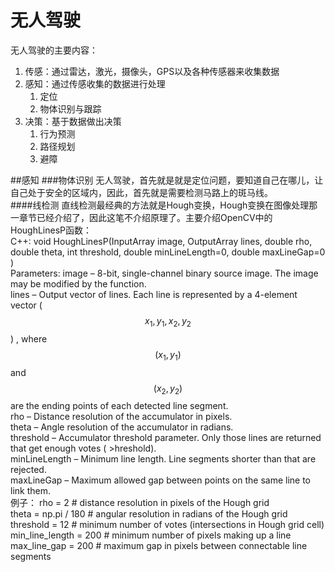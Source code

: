 # 无人驾驶

无人驾驶的主要内容：

1. 传感：通过雷达，激光，摄像头，GPS以及各种传感器来收集数据
2. 感知：通过传感收集的数据进行处理
   1. 定位
   2. 物体识别与跟踪
3. 决策：基于数据做出决策
   1. 行为预测
   2. 路径规划
   3. 避障
   
##感知
###物体识别
无人驾驶，首先就是就是定位问题，要知道自己在哪儿，让自己处于安全的区域内，因此，首先就是需要检测马路上的斑马线。  
####线检测
直线检测最经典的方法就是Hough变换，Hough变换在图像处理那一章节已经介绍了，因此这笔不介绍原理了。主要介绍OpenCV中的HoughLinesP函数：  
C++: void HoughLinesP(InputArray image, OutputArray lines, double rho, double theta, int threshold, double minLineLength=0, double maxLineGap=0 )  
Parameters:	
image – 8-bit, single-channel binary source image. The image may be modified by the function.  
lines – Output vector of lines. Each line is represented by a 4-element vector  ($$x_1, y_1, x_2, y_2$$) , where  $$(x_1,y_1)$$ and  $$(x_2, y_2)$$ are the ending points of each detected line segment.    
rho – Distance resolution of the accumulator in pixels.  
theta – Angle resolution of the accumulator in radians.   
threshold – Accumulator threshold parameter. Only those lines are returned that get enough votes ( >hreshold).   
minLineLength – Minimum line length. Line segments shorter than that are rejected.   
maxLineGap – Maximum allowed gap between points on the same line to link them.   
例子：
rho = 2  # distance resolution in pixels of the Hough grid   
theta = np.pi / 180  # angular resolution in radians of the Hough grid   
threshold = 12  # minimum number of votes (intersections in Hough grid cell)   
min_line_length = 200  # minimum number of pixels making up a line   
max_line_gap = 200  # maximum gap in pixels between connectable line segments   





